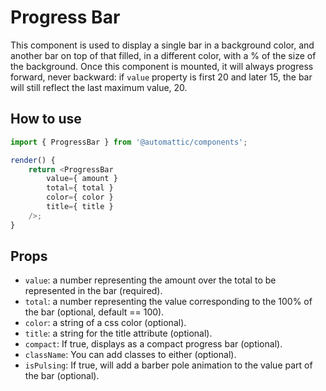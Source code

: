 # Progress Bar

This component is used to display a single bar in a background color,
and another bar on top of that filled, in a different color,
with a % of the size of the background.
Once this component is mounted, it will always progress forward, never backward: if `value` property is first 20 and later 15, the bar will still reflect the last maximum value, 20.

## How to use

```js
import { ProgressBar } from '@automattic/components';

render() {
	return <ProgressBar
		value={ amount }
		total={ total }
		color={ color }
		title={ title }
	/>;
}
```

## Props

- `value`: a number representing the amount over the total to be represented in the bar (required).
- `total`: a number representing the value corresponding to the 100% of the bar (optional, default == 100).
- `color`: a string of a css color (optional).
- `title`: a string for the title attribute (optional).
- `compact`: If true, displays as a compact progress bar (optional).
- `className`: You can add classes to either (optional).
- `isPulsing`: If true, will add a barber pole animation to the value part of the bar (optional).
